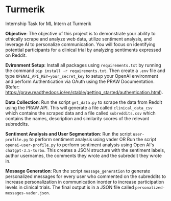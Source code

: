 # Turmerik
Internship Task for ML Intern at Turmerik

**Objective**: The objective of this project is to demonstrate your ability to ethically scrape and analyze web data, utilize sentiment analysis, and leverage AI to personalize communication. You will focus on identifying potential participants for a clinical trial by analyzing sentiments expressed on Reddit.

**Evironment Setup**: Install all packages using `requirements.txt` by running the command `pip install -r requirements.txt`. Then create a `.env` file and type `OPENAI_API_KEY=your_secret_key` to setup your OpenAI environment and perform Authentication via OAuth using the PRAW Documentation.
(Refer: https://praw.readthedocs.io/en/stable/getting_started/authentication.html).

**Data Collection**: Run the script `get_data.py` to scrape the data from Reddit using the PRAW API. This will generate a file called `clinical_data_csv` which contains the scraped data and a file called `subreddits.csv` which contains the names, description and similarity scores of the relevant subreddits.

**Sentiment Analysis and User Segmentation**: Run the script `user-profile.py` to perform sentiment analysis using vader OR Run the script `openai-user-profile.py` to perform sentiment analysis using Open AI's `chatgpt-3.5-turbo`. This creates a JSON structure with the sentiment labels, author usernames, the comments they wrote and the subreddit they wrote in.

**Message Generation**: Run the script `message_generation` to generate personalized messages for every user who commented on the subreddits to increase personalization in communication inorder to increase participation levels in clinical trials. The final output is in a JSON file called `personalized-messages-vader.json`.






